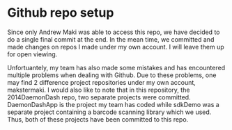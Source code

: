 Github repo setup
==================

Since only Andrew Maki was able to access this repo, we have decided to do a single final commit at the end. In the mean time, we committed and made changes on repos I made under my own account. I will leave them up for open viewing. 

Unfortuantely, my team has also made some mistakes and has encountered multiple problems when dealing with Github. Due to these problems, one may find 2 difference project repositories under my own account, makstermaki. I would also like to note that in this repository, the 2014DaemonDash repo, two separate projects were committed. DaemonDashApp is the project my team has coded while sdkDemo was a separate project containing a barcode scanning library which we used. Thus, both of these projects have been committed to this repo. 
